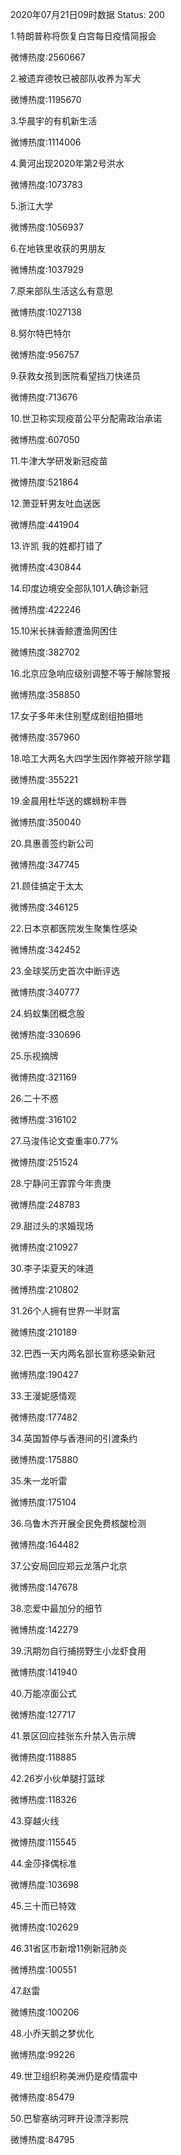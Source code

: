 2020年07月21日09时数据
Status: 200

1.特朗普称将恢复白宫每日疫情简报会

微博热度:2560667

2.被遗弃德牧已被部队收养为军犬

微博热度:1195670

3.华晨宇的有机新生活

微博热度:1114006

4.黄河出现2020年第2号洪水

微博热度:1073783

5.浙江大学

微博热度:1056937

6.在地铁里收获的男朋友

微博热度:1037929

7.原来部队生活这么有意思

微博热度:1027138

8.努尔特巴特尔

微博热度:956757

9.获救女孩到医院看望挡刀快递员

微博热度:713676

10.世卫称实现疫苗公平分配需政治承诺

微博热度:607050

11.牛津大学研发新冠疫苗

微博热度:521864

12.萧亚轩男友吐血送医

微博热度:441904

13.许凯 我的姓都打错了

微博热度:430844

14.印度边境安全部队101人确诊新冠

微博热度:422246

15.10米长抹香鲸遭渔网困住

微博热度:382702

16.北京应急响应级别调整不等于解除警报

微博热度:358850

17.女子多年未住别墅成剧组拍摄地

微博热度:357960

18.哈工大两名大四学生因作弊被开除学籍

微博热度:355221

19.金晨用杜华送的螺蛳粉丰唇

微博热度:350040

20.具惠善签约新公司

微博热度:347745

21.顾佳搞定于太太

微博热度:346125

22.日本京都医院发生聚集性感染

微博热度:342452

23.金球奖历史首次中断评选

微博热度:340777

24.蚂蚁集团概念股

微博热度:330696

25.乐视摘牌

微博热度:321169

26.二十不惑

微博热度:316102

27.马浚伟论文查重率0.77%

微博热度:251524

28.宁静问王霏霏今年贵庚

微博热度:248783

29.甜过头的求婚现场

微博热度:210927

30.李子柒夏天的味道

微博热度:210802

31.26个人拥有世界一半财富

微博热度:210189

32.巴西一天内两名部长宣称感染新冠

微博热度:190427

33.王漫妮感情观

微博热度:177482

34.英国暂停与香港间的引渡条约

微博热度:175880

35.朱一龙听雷

微博热度:175104

36.乌鲁木齐开展全民免费核酸检测

微博热度:164482

37.公安局回应郑云龙落户北京

微博热度:147678

38.恋爱中最加分的细节

微博热度:142279

39.汛期勿自行捕捞野生小龙虾食用

微博热度:141940

40.万能凉面公式

微博热度:127717

41.景区回应挂张东升禁入告示牌

微博热度:118885

42.26岁小伙单腿打篮球

微博热度:118326

43.穿越火线

微博热度:115545

44.金莎择偶标准

微博热度:103698

45.三十而已特效

微博热度:102629

46.31省区市新增11例新冠肺炎

微博热度:100551

47.赵雷

微博热度:100206

48.小乔天鹅之梦优化

微博热度:99226

49.世卫组织称美洲仍是疫情震中

微博热度:85479

50.巴黎塞纳河畔开设漂浮影院

微博热度:84795

